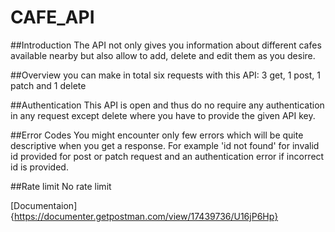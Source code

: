 # CAFE_API

##Introduction
The API not only gives you information about different cafes available nearby but also allow to add, delete and edit them as you desire.

##Overview
you can make in total six requests with this API: 3 get, 1 post, 1 patch and 1 delete

##Authentication
This API is open and thus do no require any authentication in any request except delete where you have to provide the given API key.

##Error Codes
You might encounter only few errors which will be quite descriptive when you get a response. For example 'id not found' for invalid id provided for post or patch request and an authentication error if incorrect id is provided.

##Rate limit
No rate limit

[Documentaion]{https://documenter.getpostman.com/view/17439736/U16jP6Hp}
